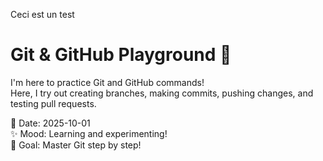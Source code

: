 Ceci est un test 
# Git & GitHub Playground 🚀

I'm here to practice Git and GitHub commands!  
Here, I try out creating branches, making commits, pushing changes, and testing pull requests.  

📅 Date: 2025-10-01  
✨ Mood: Learning and experimenting!  
🎯 Goal: Master Git step by step!
